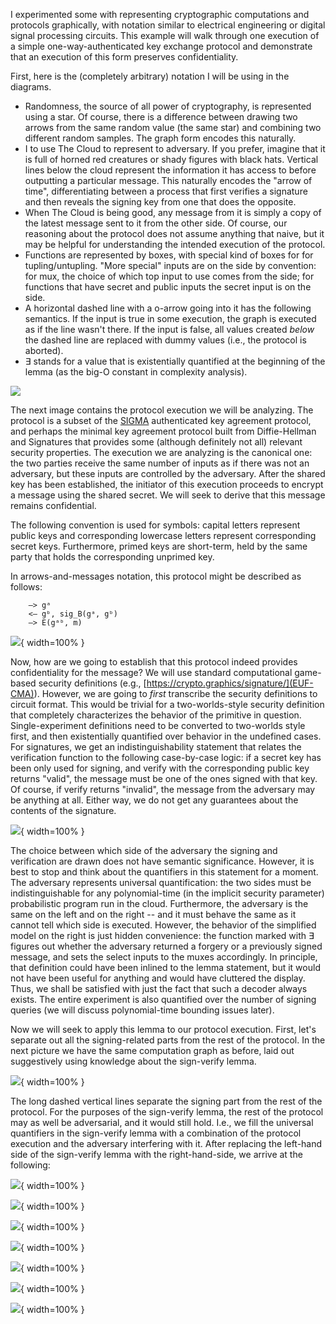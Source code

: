 I experimented some with representing cryptographic computations and
protocols graphically, with notation similar to electrical engineering
or digital signal processing circuits. This example will walk through
one execution of a simple one-way-authenticated key exchange protocol
and demonstrate that an execution of this form preserves confidentiality.

First, here is the (completely arbitrary) notation I will be using in
the diagrams.

- Randomness, the source of all power of cryptography, is represented
  using a star. Of course, there is a difference between drawing two
  arrows from the same random value (the same star) and combining two
  different random samples. The graph form encodes this naturally.
- I to use The Cloud to represent to adversary. If you prefer, imagine
  that it is full of horned red creatures or shady figures with black
  hats. Vertical lines below the cloud represent the information it
  has access to before outputting a particular message. This naturally
  encodes the "arrow of time", differentiating between a process that
  first verifies a signature and then reveals the signing key from one
  that does the opposite.
- When The Cloud is being good, any message from it is simply a copy
  of the latest message sent to it from the other side. Of course, our
  reasoning about the protocol does not assume anything that naive,
  but it may be helpful for understanding the intended execution of
  the protocol.
- Functions are represented by boxes, with special kind of boxes for
  for tupling/untupling. "More special" inputs are on the side by
  convention: for mux, the choice of which top input to use comes from
  the side; for functions that have secret and public inputs the
  secret input is on the side.
- A horizontal dashed line with a o-arrow going into it has the
  following semantics. If the input is true in some execution, the
  graph is executed as if the line wasn't there. If the input is
  false, all values created *below* the dashed line are replaced with
  dummy values (i.e., the protocol is aborted).
- ∃ stands for a value that is existentially quantified at the
  beginning of the lemma (as the big-O constant in complexity
  analysis).

![](svg/0-legend.svg)

The next image contains the protocol execution we will be
analyzing. The protocol is a subset of the
[SIGMA](http://webee.technion.ac.il/~hugo/sigma-pdf.pdf) authenticated
key agreement protocol, and perhaps the minimal key agreement protocol
built from Diffie-Hellman and Signatures that provides some (although
definitely not all) relevant security properties. The execution we are
analyzing is the canonical one: the two parties receive the same
number of inputs as if there was not an adversary, but these inputs
are controlled by the adversary.  After the shared key has been
established, the initiator of this execution proceeds to encrypt a
message using the shared secret. We will seek to derive that this
message remains confidential.

The following convention is used for symbols: capital letters
represent public keys and corresponding lowercase letters represent
corresponding secret keys. Furthermore, primed keys are short-term,
held by the same party that holds the corresponding unprimed key.

In arrows-and-messages notation, this protocol might be described as follows:

        —> gᵃ
        <— gᵇ, sig_B(gᵃ, gᵇ)
        —> E(gᵃᵇ, m)

![](svg/1-receiver-auth.svg){ width=100% }

Now, how are we going to establish that this protocol indeed provides
confidentiality for the message? We will use standard computational game-based
security definitions (e.g., [https://crypto.graphics/signature/](EUF-CMA)).
However, we are going to *first* transcribe the security definitions to
circuit format. This would be trivial for a two-worlds-style security definition
that completely characterizes the behavior of the primitive in question.
Single-experiment definitions need to be converted to two-worlds style first,
and then existentially quantified over behavior in the undefined cases.
For signatures, we get an indistinguishability statement that relates the
verification function to the following case-by-case logic:
if a secret key has been only used for signing, and verify with the
corresponding public key returns "valid", the message must be one of the ones
signed with that key.  Of course, if verify returns "invalid", the message from
the adversary may be anything at all. Either way, we do not get any guarantees
about the contents of the signature.

![](svg/2-sign.svg){ width=100% }

The choice between which side of the adversary the signing and verification are
drawn does not have semantic significance. However, it is best to stop and think
about the quantifiers in this statement for a moment. The adversary represents
universal quantification: the two sides must be indistinguishable for any
polynomial-time (in the implicit security parameter) probabilistic program run
in the cloud. Furthermore, the adversary is the same on the left and on the
right -- and it must behave the same as it cannot tell which side is executed.
However, the behavior of the simplified model on the right is just hidden
convenience: the function marked with ∃ figures out whether the adversary
returned a forgery or a previously signed message, and sets the select inputs to
the muxes accordingly. In principle, that definition could have been inlined to
the lemma statement, but it would not have been useful for anything and would
have cluttered the display. Thus, we shall be satisfied with just the fact that
such a decoder always exists. The entire experiment is also quantified over the
number of signing queries (we will discuss polynomial-time bounding issues
later).

Now we will seek to apply this lemma to our protocol execution. First, let's
separate out all the signing-related parts from the rest of the protocol. In the
next picture we have the same computation graph as before, laid out suggestively
using knowledge about the sign-verify lemma.

![](svg/3-receiver-auth-sign.svg){ width=100% }

The long dashed vertical lines separate the signing part from the rest of the
protocol. For the purposes of the sign-verify lemma, the rest of the protocol
may as well be adversarial, and it would still hold. I.e., we fill the universal
quantifiers in the sign-verify lemma with a combination of the protocol
execution and the adversary interfering with it. After replacing the left-hand
side of the sign-verify lemma with the right-hand-side, we arrive at the
following:

![](svg/4-receiver-auth-rewritten.svg){ width=100% }

![](svg/5-case.svg){ width=100% }

![](svg/6-invariant.svg){ width=100% }

![](svg/7-shortcircuit.svg){ width=100% }

![](svg/8-rearrange-for-dh.svg){ width=100% }

![](svg/9-ddh.svg){ width=100% }

![](svg/99-victory.svg){ width=100% }
